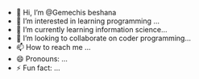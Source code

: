 - 👋 Hi, I’m @Gemechis beshana
- 👀 I’m interested in learning programming ...
- 🌱 I’m currently learning information science...
- 💞️ I’m looking to collaborate on coder programming...
- 📫 How to reach me ...
- 😄 Pronouns: ...
- ⚡ Fun fact: ...

<!---
beshana/beshana is a ✨ special ✨ repository because its `README.md` (this file) appears on your GitHub profile.
You can click the Preview link to take a look at your changes.
--->
